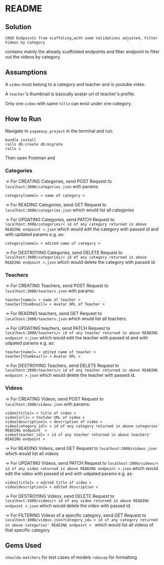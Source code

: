 # README

## Solution

```
CRUD Endpoints from scaffoling,with some Validations adjusted, Filter Videos by Category
```
contains mainly the already scaffolded endpoints and filter endpoint to filter out 
the videos by category.

## Assumptions

A ```video``` must belong to a category and teacher and is youtube video.

A ```teacher```'s thumbnail is basically avatar url of teacher's profile.

Only one ```video``` with same ```title``` can exist under one category.

## How to Run

Navigate to ```yogaeasy_project``` in the terminal and run:

```
bundle install
rails db:create db:migrate
rails s
```

Then open Postman and

### Categories

-> For CREATING Categories, send POST Request to ```localhost:3000/categories.json``` with params:
```
category[name]= < name of category >
```
-> For READING Categories, send GET Request to ```localhost:3000/categories.json``` which would list all categories

-> For UPDATING Categories, send PATCH Request to ```localhost:3000/categories/< id of any category returned in above READING endpoint >.json``` which would edit the category with passed id and with updated params e.g. as:

```
category[name]= < edited name of category >
```
-> For DESTROYING Categories, send DELETE Request to ```localhost:3000/categories/< id of any category returned in above READING endpoint >.json``` which would delete the category with passed id.

### Teachers


-> For CREATING Teachers, send POST Request to ```localhost:3000/teachers.json``` with params:
```
teacher[name]= < name of teacher >
teacher[thumbnail]= < Avatar URL of Teacher >
```

-> For READING teachers, send GET Request to ```localhost:3000/teachers.json``` which would list all teachers.

-> For UPDATING teachers, send PATCH Request to ```localhost:3000/teachers/< id of any teacher returned in above READING endpoint >.json``` which would edit the teacher with passed id and with udpated params e.g. as:
```
teacher[name]= < edited name of teacher >
teacher[thumbnail]= < Avatar URL >
```

-> For DESTROYING Teachers, send DELETE Request to ```localhost:3000/teachers/< id of any teacher returned in above READING endpoint >.json``` which would delete the teacher with passed id.


### Videos

-> For CREATING Videos, send POST Request to ```localhost:3000/videos.json``` with params:
```
video[title]= < title of video >
video[url]= < Youtube URL of video >
video[description]= < description of video >
video[category_id]= < id of any category returned in above categories' READING endpoint  >
video[teacher_id]= < id of any teacher returned in above teachers' READING endpoint >

```

-> For READING Videos, send GET Request to ```localhost:3000/videos.json``` which would list all videos.

-> For UPDATING Videos, send PATCH Request to ```localhost:3000/videos/< id of any video returned in above READING endpoint >.json``` which would edit the video with passed id and with udpated params e.g. as:
```
video[title]= < edited title of video >
video[description]= < edited description >
```

-> For DESTROYING Videos, send DELETE Request to ```localhost:3000/videos/< id of any video returned in above READING endpoint >.json``` which would delete the video with passed id.


-> For FILTERING Videos of a specific category, send GET Request to ```localhost:3000/videos.json?category_id= < id of any category returned in above categories' READING endpoint > ``` which would list all videos of that specific category

## Gems Used
```shoulda-matchers``` for test cases of models
```rubocop``` for formatting
